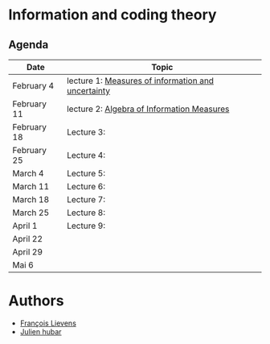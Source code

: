 # Information and coding theory

## Agenda
| Date | Topic |
| --- | --- |
| February 4 | lecture 1: [Measures of information and uncertainty](https://people.montefiore.uliege.be/lwh/Info/ICT_1_introduction.pdf) |
| February 11 | lecture 2: [Algebra of Information Measures](https://people.montefiore.uliege.be/lwh/Info/ICT_2_algebra.pdf)|
| February 18 | Lecture 3: |
| February 25 | Lecture 4: |
| March 4 | Lecture 5:  |
| March 11 | Lecture 6:   |
| March 18 | Lecture 7:  |
| March 25 | Lecture 8: |
| April 1 | Lecture 9: |
| April 22 |    |
| April 29 |   |
| Mai 6 |  |



# Authors
* [François Lievens](https://github.com/francoislievens)
* [Julien hubar](https://julienhubar.be)
